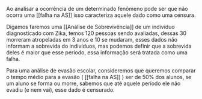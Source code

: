 
Ao analisar a ocorrência de um determinado fenômeno pode ser que não ocorra uma [[falha na AS]] isso caracteriza aquele dado como uma censura.

Digamos faremos uma [[Análise de Sobrevivência]] de um indivíduo diagnosticado com Zika, temos 120 pessoas sendo avaliadas, dessas 30 morreram atropeladas em 3 anos e 10 se mudaram, esses dados não informam a sobrevida do indivíduos, mas podemos definir que a sobrevida deles é maior que esse período, essa informação será tratada como uma falha.

Para uma análise de evasão escolar, consideremos que queremos comparar o tempo médio para a evasão ( [[falha na AS]] ) ser de 50% dos alunos, se um aluno se forma ou morre, sabemos que até aquele período ele não evadiu (e nem vai), esse dado é censurado.